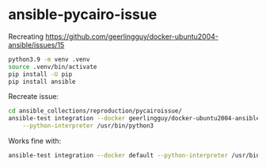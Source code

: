 # ansible-pycairo-issue

Recreating https://github.com/geerlingguy/docker-ubuntu2004-ansible/issues/15


```bash
python3.9 -m venv .venv
source .venv/bin/activate
pip install -U pip
pip install ansible
```

Recreate issue:

```bash
cd ansible_collections/reproduction/pycairoissue/
ansible-test integration --docker geerlingguy/docker-ubuntu2004-ansible \
    --python-interpreter /usr/bin/python3
```


Works fine with:

```bash
ansible-test integration --docker default --python-interpreter /usr/bin/python3
```
